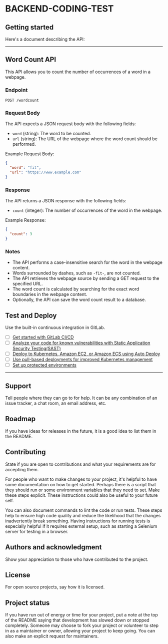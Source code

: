 # BACKEND-CODING-TEST



## Getting started

Here's a document describing the API:

---

## Word Count API

This API allows you to count the number of occurrences of a word in a webpage.

### Endpoint

```
POST /wordcount
```

### Request Body

The API expects a JSON request body with the following fields:

- `word` (string): The word to be counted.
- `url` (string): The URL of the webpage where the word count should be performed.

Example Request Body:

```json
{
  "word": "fit",
  "url": "https://www.example.com"
}
```

### Response

The API returns a JSON response with the following fields:

- `count` (integer): The number of occurrences of the word in the webpage.

Example Response:

```json
{
  "count": 3
}
```

### Notes

- The API performs a case-insensitive search for the word in the webpage content.
- Words surrounded by dashes, such as `-fit-`, are not counted.
- The API retrieves the webpage source by sending a GET request to the specified URL.
- The word count is calculated by searching for the exact word boundaries in the webpage content.
- Optionally, the API can save the word count result to a database.

## Test and Deploy

Use the built-in continuous integration in GitLab.

- [ ] [Get started with GitLab CI/CD](https://docs.gitlab.com/ee/ci/quick_start/index.html)
- [ ] [Analyze your code for known vulnerabilities with Static Application Security Testing(SAST)](https://docs.gitlab.com/ee/user/application_security/sast/)
- [ ] [Deploy to Kubernetes, Amazon EC2, or Amazon ECS using Auto Deploy](https://docs.gitlab.com/ee/topics/autodevops/requirements.html)
- [ ] [Use pull-based deployments for improved Kubernetes management](https://docs.gitlab.com/ee/user/clusters/agent/)
- [ ] [Set up protected environments](https://docs.gitlab.com/ee/ci/environments/protected_environments.html)

***

## Support
Tell people where they can go to for help. It can be any combination of an issue tracker, a chat room, an email address, etc.

## Roadmap
If you have ideas for releases in the future, it is a good idea to list them in the README.

## Contributing
State if you are open to contributions and what your requirements are for accepting them.

For people who want to make changes to your project, it's helpful to have some documentation on how to get started. Perhaps there is a script that they should run or some environment variables that they need to set. Make these steps explicit. These instructions could also be useful to your future self.

You can also document commands to lint the code or run tests. These steps help to ensure high code quality and reduce the likelihood that the changes inadvertently break something. Having instructions for running tests is especially helpful if it requires external setup, such as starting a Selenium server for testing in a browser.

## Authors and acknowledgment
Show your appreciation to those who have contributed to the project.

## License
For open source projects, say how it is licensed.

## Project status
If you have run out of energy or time for your project, put a note at the top of the README saying that development has slowed down or stopped completely. Someone may choose to fork your project or volunteer to step in as a maintainer or owner, allowing your project to keep going. You can also make an explicit request for maintainers.
